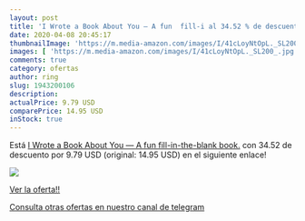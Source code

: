 ```yaml
---
layout: post
title: 'I Wrote a Book About You — A fun  fill-i al 34.52 % de descuento'
date: 2020-04-08 20:45:17
thumbnailImage: 'https://m.media-amazon.com/images/I/41cLoyNtOpL._SL200_.jpg'
images: [ 'https://m.media-amazon.com/images/I/41cLoyNtOpL._SL200_.jpg' ]
comments: true
category: ofertas
author: ring
slug: 1943200106
description:
actualPrice: 9.79 USD
comparePrice: 14.95 USD
inStock: true
---
```


Está [I Wrote a Book About You — A fun  fill-in-the-blank book.](https://www.amazon.com/dp/1943200106/?tag=redken08-20) con 34.52 de descuento por 9.79 USD (original: 14.95 USD) en el siguiente enlace!

[![](https://m.media-amazon.com/images/I/41cLoyNtOpL._SL200_.jpg)](https://www.amazon.com/dp/1943200106/?tag=redken08-20)

[Ver la oferta!!](https://www.amazon.com/dp/1943200106/?tag=redken08-20)

[Consulta otras ofertas en nuestro canal de telegram](https://t.me/s/ofertas25)
